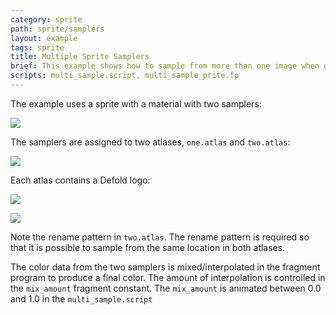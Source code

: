 ```yaml
---
category: sprite
path: sprite/samplers
layout: example
tags: sprite
title: Multiple Sprite Samplers
brief: This example shows how to sample from more than one image when drawing a sprite
scripts: multi_sample.script, multi_sample_prite.fp
---
```


The example uses a sprite with a material with two samplers:

![](example/multi_sample_sprite_material.png)

The samplers are assigned to two atlases, `one.atlas` and `two.atlas`:

![](example/multi_sample_collection.png)

Each atlas contains a Defold logo:

![](example/one_atlas.png)

![](example/two_atlas.png)

Note the rename pattern in `two.atlas`. The rename pattern is required so that it is possible to sample from the same location in both atlases. 

The color data from the two samplers is mixed/interpolated in the fragment program to produce a final color. The amount of interpolation is controlled in the `mix_amount` fragment constant. The `mix_amount` is animated between 0.0 and 1.0 in the `multi_sample.script`
